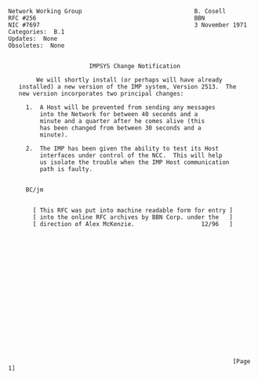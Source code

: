     Network Working Group                                B. Cosell
    RFC #256                                             BBN
    NIC #7697                                            3 November 1971
    Categories:  B.1
    Updates:  None
    Obsoletes:  None


                           IMPSYS Change Notification

            We will shortly install (or perhaps will have already
       installed) a new version of the IMP system, Version 2513.  The
       new version incorporates two principal changes:

         1.  A Host will be prevented from sending any messages
             into the Network for between 40 seconds and a
             minute and a quarter after he comes alive (this
             has been changed from between 30 seconds and a
             minute).

         2.  The IMP has been given the ability to test its Host
             interfaces under control of the NCC.  This will help
             us isolate the trouble when the IMP Host communication
             path is faulty.


         BC/jm


           [ This RFC was put into machine readable form for entry ]
           [ into the online RFC archives by BBN Corp. under the   ]
           [ direction of Alex McKenzie.                   12/96   ]



















                                                                    [Page 1]
